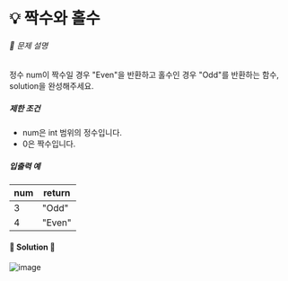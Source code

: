 # 💡 짝수와 홀수

###### 📃 문제  설명

정수 num이 짝수일 경우 "Even"을 반환하고 홀수인 경우 "Odd"를 반환하는 함수, solution을 완성해주세요.

##### 제한 조건

- num은 int 범위의 정수입니다.
- 0은 짝수입니다.

##### 입출력 예

| num | return |
| --- | ------ |
| 3   | "Odd"  |
| 4   | "Even" |

#### 🔑 Solution 🔑

![image](https://user-images.githubusercontent.com/116260619/218606787-770b8dd4-0526-4fc8-85a4-277cc1ff7d65.png)
